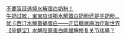   
[不要盲目选择水解蛋白奶粉！](http://www.dianyue.me/archives/372/i34rwvuksbpw7p64/)  
[牛奶过敏，宝宝应该喝水解蛋白奶粉还是羊奶粉...](http://www.dianyue.me/archives/029/5iqlupuza24ya313/)  
[优卡西汀水解蚕蛹蛋白——开启糖尿病治疗新世界](http://www.dianyue.me/archives/826/q7xu8pzgsrpcmtsm/)  
[【骨健宝】水解胶原蛋白能缓解修复关节疼痛？](http://www.dianyue.me/archives/230/6vat5h7m0jxhtgb1/)